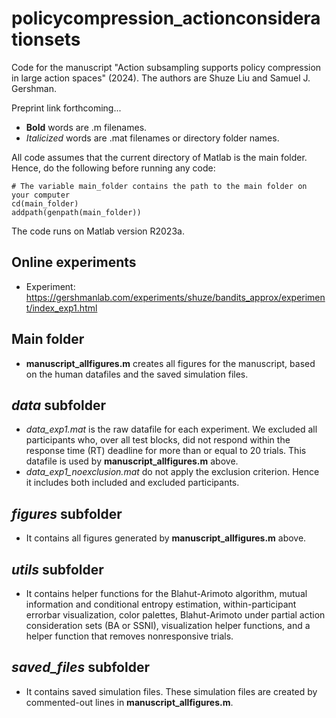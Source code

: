 # policycompression_actionconsiderationsets

 Code for the manuscript "Action subsampling supports policy compression in large action spaces" (2024). The authors are Shuze Liu and Samuel J. Gershman. 

Preprint link forthcoming...
- **Bold** words are .m filenames.
- *Italicized* words are .mat filenames or directory folder names.

All code assumes that the current directory of Matlab is the main folder. Hence, do the following before running any code:
```
# The variable main_folder contains the path to the main folder on your computer
cd(main_folder)
addpath(genpath(main_folder))
```
The code runs on Matlab version R2023a. 

## Online experiments
- Experiment: https://gershmanlab.com/experiments/shuze/bandits_approx/experiment/index_exp1.html

## Main folder
- **manuscript_allfigures.m** creates all figures for the manuscript, based on the human datafiles and the saved simulation files.

## *data* subfolder
- *data_exp1.mat* is the raw datafile for each experiment. We excluded all participants who, over all test blocks, did not respond within the response time (RT) deadline for more than or equal to 20 trials. This datafile is used by **manuscript_allfigures.m** above.
- *data_exp1_noexclusion.mat* do not apply the exclusion criterion. Hence it includes both included and excluded participants. 

## *figures* subfolder
- It contains all figures generated by **manuscript_allfigures.m** above.

## *utils* subfolder
- It contains helper functions for the Blahut-Arimoto algorithm, mutual information and conditional entropy estimation, within-participant errorbar visualization, color palettes, Blahut-Arimoto under partial action consideration sets (BA or SSNI), visualization helper functions, and a helper function that removes nonresponsive trials.

## *saved_files* subfolder
- It contains saved simulation files. These simulation files are created by commented-out lines in **manuscript_allfigures.m**.

